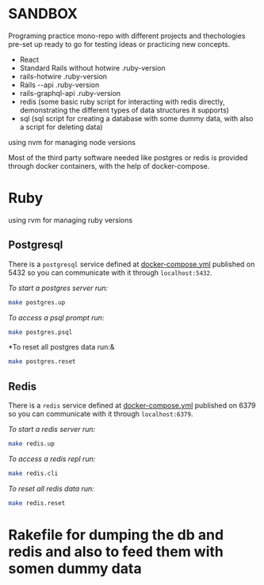 # SANDBOX

Programing practice mono-repo with different projects and thechologies pre-set up ready to go for testing ideas or practicing new concepts.

- React
- Standard Rails without hotwire
  .ruby-version
- rails-hotwire
  .ruby-version
- Rails --api
  .ruby-version
- rails-graphql-api
  .ruby-version
- redis (some basic ruby script for interacting with redis directly, demonstrating the different types of data structures it supports)
- sql (sql script for creating a database with some dummy data, with also a script for deleting data)

using nvm for managing node versions

Most of the third party software needed like postgres or redis is provided through docker containers, with the help of docker-compose.

# Ruby
using rvm for managing ruby versions

## Postgresql

There is a `postgresql` service defined at [docker-compose.yml](https://github.com/fede-moya/sandbox/blob/master/docker-compose.yml) published on 5432 so you can communicate with it through `localhost:5432`.

*To start a postgres server run:*

```sh
make postgres.up
```

*To access a psql prompt run:*

```sh
make postgres.psql
```
*To reset all postgres data run:&

```sh
make postgres.reset
```

## Redis

There is a `redis` service defined at [docker-compose.yml](https://github.com/fede-moya/sandbox/blob/master/docker-compose.yml) published on 6379 so you can communicate with it through `localhost:6379`.

*To start a redis server run:*

```sh
make redis.up
```

*To access a redis repl run:*

```sh
make redis.cli
```
*To reset all redis data run:*

```sh
make redis.reset
```

# Rakefile for dumping the db and redis and also to feed them with somen dummy data
